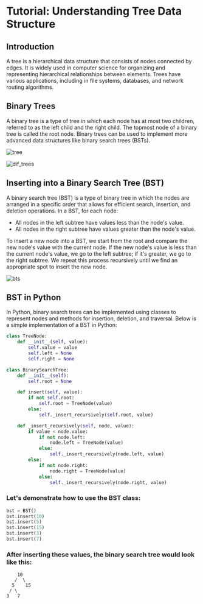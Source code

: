 # Tutorial: Understanding Tree Data Structure

## Introduction
A tree is a hierarchical data structure that consists of nodes connected by edges. It is widely used in computer science for organizing and representing hierarchical relationships between elements. Trees have various applications, including in file systems, databases, and network routing algorithms.

## Binary Trees
A binary tree is a type of tree in which each node has at most two children, referred to as the left child and the right child. The topmost node of a binary tree is called the root node. Binary trees can be used to implement more advanced data structures like binary search trees (BSTs).

![tree](https://www.tutorialspoint.com/data_structures_algorithms/images/binary_tree.jpg)

![dif_trees](https://miro.medium.com/v2/resize:fit:16000/1*CMGFtehu01ZEBgzHG71sMg.png)


## Inserting into a Binary Search Tree (BST)
A binary search tree (BST) is a type of binary tree in which the nodes are arranged in a specific order that allows for efficient search, insertion, and deletion operations. In a BST, for each node:

* All nodes in the left subtree have values less than the node's value.
* All nodes in the right subtree have values greater than the node's value.

To insert a new node into a BST, we start from the root and compare the new node's value with the current node. If the new node's value is less than the current node's value, we go to the left subtree; if it's greater, we go to the right subtree. We repeat this process recursively until we find an appropriate spot to insert the new node.

![bts](https://static.javatpoint.com/ds/images/binary-search-tree12.png)


## BST in Python
In Python, binary search trees can be implemented using classes to represent nodes and methods for insertion, deletion, and traversal. Below is a simple implementation of a BST in Python:

```python
class TreeNode:
    def __init__(self, value):
        self.value = value
        self.left = None
        self.right = None

class BinarySearchTree:
    def __init__(self):
        self.root = None

    def insert(self, value):
        if not self.root:
            self.root = TreeNode(value)
        else:
            self._insert_recursively(self.root, value)

    def _insert_recursively(self, node, value):
        if value < node.value:
            if not node.left:
                node.left = TreeNode(value)
            else:
                self._insert_recursively(node.left, value)
        else:
            if not node.right:
                node.right = TreeNode(value)
            else:
                self._insert_recursively(node.right, value)
```
### Let's demonstrate how to use the BST class:
```python
bst = BST()
bst.insert(10)
bst.insert(5)
bst.insert(15)
bst.insert(3)
bst.insert(7)
```
### After inserting these values, the binary search tree would look like this:
```   
    10
   /  \
  5    15
 / \
3   7
```
